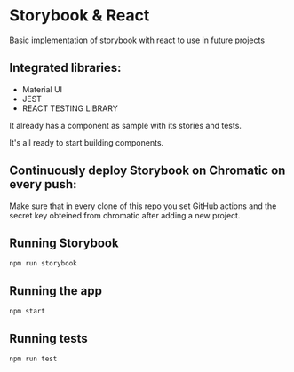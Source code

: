 # Storybook & React

Basic implementation of storybook with react to use in future projects

## Integrated libraries:

- Material UI
- JEST
- REACT TESTING LIBRARY

It already has a component as sample with its stories and tests.

It's all ready to start building components.

## Continuously deploy Storybook on Chromatic on every push:

Make sure that in every clone of this repo you set GitHub actions and the secret key obteined from chromatic after adding a new project.

## Running Storybook

```shell
npm run storybook
```

## Running the app

```shell
npm start
```

## Running tests

```shell
npm run test
```
